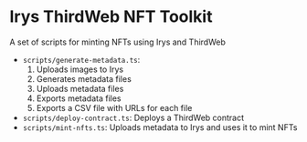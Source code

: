 # Irys ThirdWeb NFT Toolkit

A set of scripts for minting NFTs using Irys and ThirdWeb

- `scripts/generate-metadata.ts`:
  1. Uploads images to Irys
  2. Generates metadata files
  3. Uploads metadata files
  4. Exports metadata files
  5. Exports a CSV file with URLs for each file
- `scripts/deploy-contract.ts`: Deploys a ThirdWeb contract
- `scripts/mint-nfts.ts`: Uploads metadata to Irys and uses it to mint NFTs
